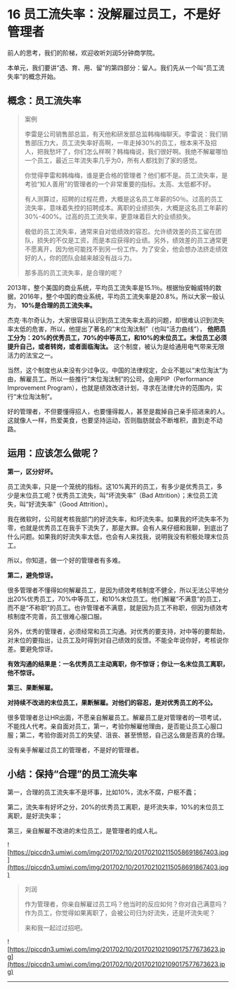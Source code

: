 # 16 员工流失率：没解雇过员工，不是好管理者

前人的思考，我们的阶梯，欢迎收听刘润5分钟商学院。

本单元，我们要讲“选、育、用、留”的第四部分：留人。我们先从一个叫“员工流失率”的概念开始。

## 概念：员工流失率

> 案例
> 
> 李雷是公司销售部总监，有天他和研发部总监韩梅梅聊天。李雷说：我们销售部压力大，员工流失率好高啊，一年走掉30%的员工，根本来不及招人，把我愁坏了，你们怎么样啊？韩梅梅说，我们很好啊。我绝不解雇哪怕一个员工，最近三年流失率几乎为0，所有人都找到了家的感觉。
> 
> 你觉得李雷和韩梅梅，谁是更合格的管理者？他们都不是。员工流失率，是考验“知人善用”的管理者的一个非常重要的指标。太高、太低都不好。
> 
> 有人测算过，招聘的过程花费，大概是这名员工年薪的50％。过高的员工流失率，意味着失控的招聘成本。离职的业绩损失，大概是这名员工年薪的30%-400%。过高的员工流失率，更意味着巨大的业绩损失。
> 
> 极低的员工流失率，通常来自对低绩效的容忍。允许绩效差的员工留在团队，损失的不仅是工资，而是本应获得的业绩。另外，绩效差的员工通常更不愿离开，因为他可能找不到另一份工作。为了安全，他会想办法挤走绩效好的人，你的团队会越来越没有战斗力。
> 
> 
> 
> 那多高的员工流失率，是合理的呢？

2013年，整个美国的商业系统，平均员工流失率是15.1％。根据怡安翰威特的数据，2016年，整个中国的商业系统，平均员工流失率是20.8%。所以大家一般认为， **10%是合理的员工流失率。**

杰克·韦尔奇认为，大家很容易认识到员工流失率太高的问题，却很难认识到流失率太低的危害，所以，他提出了著名的“末位淘汰制”（也叫“活力曲线”）， **他把员工分为：20%的优秀员工，70%的中等员工，和10%的末位员工。末位员工必须提升自己，或者转岗，或者面临淘汰。** 这个制度，被认为是给通用电气带来无限活力的法宝之一。

当然，这个制度也从来没有少过争议。中国的法律规定，企业不能以“末位淘汰”为由，解雇员工。所以一些推行“末位淘汰制”的公司，会用PIP（Performance Improvement Program），也就是绩效改进计划，寻求在法律允许的范围内，实行“末位淘汰制”。

好的管理者，不但要懂得招人，也要懂得裁人，甚至是裁掉自己亲手招进来的人。这就像人一样，热爱美食，也要坚持运动，否则脂肪就会不断堆积，直到走不动路。

## 运用：应该怎么做呢？

 **第一，区分好坏。**

员工流失率，只是一个笼统的指标。这10%离开的员工，有多少是优秀员工，多少是末位员工呢？优秀员工流失，叫“坏流失率”（Bad Attrition）；末位员工流失，叫“好流失率”（Good Attrition）。

我在微软时，公司就考核我部门的好流失率，和坏流失率。如果我的坏流失率不为零，也就是优秀员工在我手下流失了，那是大罪。会有人来仔细和我聊，到底出了什么问题。如果我的好流失率太低，也会有人来找我，说明我没有积极处理末位员工。

所以，你知道，做一个好的管理者有多难。

 **第二，避免惊讶。**

很多管理者不懂得如何解雇员工，是因为绩效考核制度不健全，所以无法公平地分出20%优秀员工，70%中等员工，和10%末位员工。他们解雇“不满意”的员工，而不是“不称职”的员工。也许管理者不满意，就是因为员工不称职，但因为绩效考核制度不完善，员工很难心服口服。

另外，优秀的管理者，必须经常和员工沟通。对优秀的要支持，对中等的要帮助，对末位的要指出，让员工及时得到对自己绩效的反馈。不能全年说你好，考核说你差。要避免惊讶。

 **有效沟通的结果是：一名优秀员工主动离职，你不惊讶；你让一名末位员工离职，他不惊讶。**

 **第三、果断解雇。**

 **对持续不改进的末位员工，果断解雇。对他们的容忍，是对优秀员工的不公。**

很多管理者总让HR出面，不愿亲自解雇员工。解雇员工是对管理者的一项考试，不能找人代考。亲自面对员工，第一，考验你解雇他理由，是否能让员工心服口服；第二，考验你面对员工的失望、沮丧、甚至愤怒，自己这么做是否真的合理。

没有亲手解雇过员工的管理者，不是好的管理者。

##  小结：保持“合理”的员工流失率

第一，合理的员工流失率不是坏事，比如10%，流水不腐，户枢不蠹；

第二，流失率有好坏之分，20%的优秀员工离职，是坏流失率，10%的末位员工离职，是好流失率；

第三，亲自解雇不改进的末位员工，是管理者的成人礼。

![https://piccdn3.umiwi.com/img/201702/10/201702102115058691867403.jpg](https://piccdn3.umiwi.com/img/201702/10/201702102115058691867403.jpg)

> 刘润
> 
> 作为管理者，你亲自解雇过员工吗？他当时的反应如何？你对自己满意吗？作为员工，你觉得如果离职了，会被公司归为好流失，还是坏流失呢？
> 
> 来和我一起过过招吧。

![https://piccdn3.umiwi.com/img/201702/10/201702102109017577673623.jpg](https://piccdn3.umiwi.com/img/201702/10/201702102109017577673623.jpg)

---
